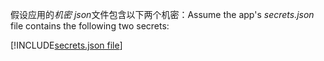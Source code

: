 <span data-ttu-id="8bd4b-101">假设应用的*机密 json*文件包含以下两个机密：</span><span class="sxs-lookup"><span data-stu-id="8bd4b-101">Assume the app's *secrets.json* file contains the following two secrets:</span></span>

[!INCLUDE[secrets.json file](secrets-json-file.md)]
